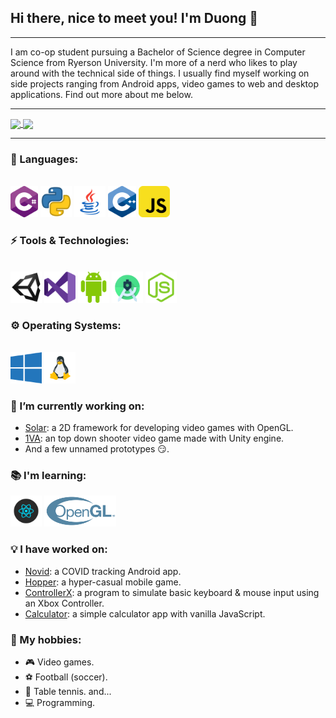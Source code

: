 ## Hi there, nice to meet you! I'm Duong 👋

---

<!-- Insert banner image -->

I am co-op student pursuing a Bachelor of Science degree in Computer Science from Ryerson University. I'm more of a nerd who likes to play around with the technical side of things. I usually find myself working on side projects ranging from Android apps, video games to web and desktop applications. Find out more about me below.

---

<a href="https://github.com/ThaiDuongVu">
    <img align="center" src="https://github-readme-stats.vercel.app/api?username=ThaiDuongVu&show_icons=true&theme=react&count_private=true" />
</a>
<a href="https://github.com/ThaiDuongVu">
    <img align="center" src="https://github-readme-stats.vercel.app/api/top-langs/?username=ThaiDuongVu&show_icons=true&theme=react&layout=compact&langs_count=10&hide=shaderlab,hlsl,objective-c,assembly" />
</a>

---

### 📕 Languages:

<br />

<img src="./icons/c-sharp.png" height=50>
<img src="./icons/python.png" height=50>
<img src="./icons/java.png" height=50>
<img src="./icons/cpp.png" height=50>
<img src="./icons/js.png" height=50>

<br />

### ⚡ Tools & Technologies:

<br />

<img src="./icons/unity.png" height=50>
<img src="./icons/visual-studio.png" height=50>
<img src="./icons/android.png" height=50>
<img src="./icons/android-studio.png" height=50>
<img src="./icons/nodejs.png" height=50>

<br />

### ⚙ Operating Systems:

<br />

<img src="./icons/windows.png" height=50>
<img src="./icons/linux.png" height=50>

<br />

### 🔭 I’m currently working on:

- [Solar](https://github.com/ThaiDuongVu/Solar): a 2D framework for developing video games with OpenGL.
- [1VA](https://github.com/ThaiDuongVu/1VA): an top down shooter video game made with Unity engine.
- And a few unnamed prototypes 😏.

### 📚 I'm learning:

<img src="./icons/reactjs.png" height=50>
<img src="./icons/opengl.png" height=50>

### 💡 I have worked on:

- [Novid](https://github.com/ThaiDuongVu/Novid): a COVID tracking Android app.
- [Hopper](https://github.com/ThaiDuongVu/Hopper): a hyper-casual mobile game.
- [ControllerX](https://github.com/ThaiDuongVu/ControllerX): a program to simulate basic keyboard & mouse input using an Xbox Controller.
- [Calculator](https://github.com/ThaiDuongVu/Calculator): a simple calculator app with vanilla JavaScript.

### 🤟 My hobbies:

- 🎮 Video games.
- ⚽ Football (soccer).
- 🏓 Table tennis.
and...
- 💻 Programming.
